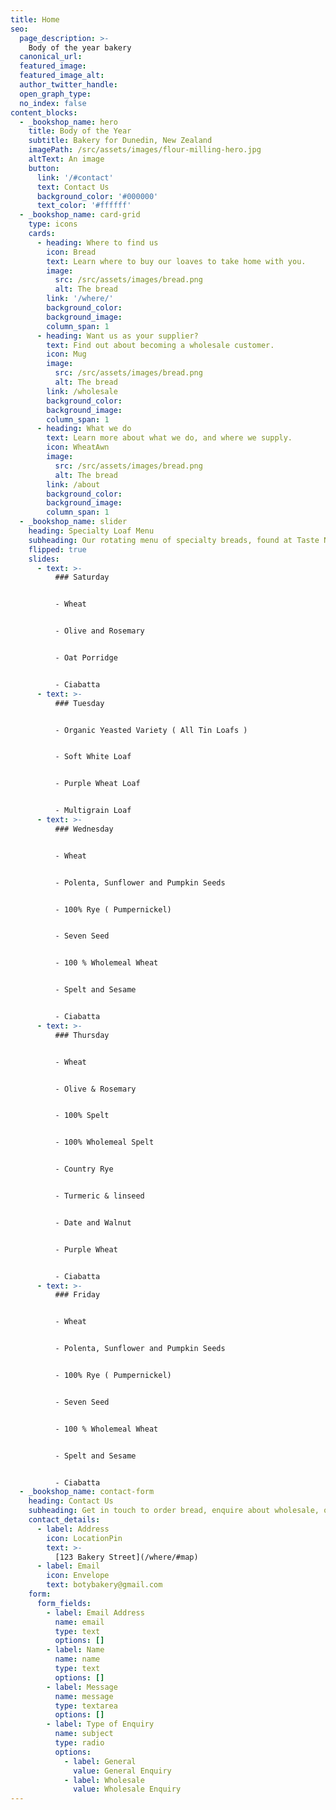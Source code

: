 ```yaml
---
title: Home
seo:
  page_description: >-
    Body of the year bakery
  canonical_url:
  featured_image:
  featured_image_alt:
  author_twitter_handle:
  open_graph_type:
  no_index: false
content_blocks:
  - _bookshop_name: hero
    title: Body of the Year
    subtitle: Bakery for Dunedin, New Zealand
    imagePath: /src/assets/images/flour-milling-hero.jpg
    altText: An image
    button:
      link: '/#contact'
      text: Contact Us
      background_color: '#000000'
      text_color: '#ffffff'
  - _bookshop_name: card-grid
    type: icons
    cards:
      - heading: Where to find us
        icon: Bread
        text: Learn where to buy our loaves to take home with you.
        image:
          src: /src/assets/images/bread.png
          alt: The bread
        link: '/where/'
        background_color:
        background_image:
        column_span: 1
      - heading: Want us as your supplier?
        text: Find out about becoming a wholesale customer.
        icon: Mug
        image:
          src: /src/assets/images/bread.png
          alt: The bread
        link: /wholesale
        background_color:
        background_image:
        column_span: 1
      - heading: What we do
        text: Learn more about what we do, and where we supply.
        icon: WheatAwn
        image:
          src: /src/assets/images/bread.png
          alt: The bread
        link: /about
        background_color:
        background_image:
        column_span: 1
  - _bookshop_name: slider
    heading: Specialty Loaf Menu
    subheading: Our rotating menu of specialty breads, found at Taste Nature.
    flipped: true
    slides:
      - text: >-
          ### Saturday


          - Wheat


          - Olive and Rosemary


          - Oat Porridge


          - Ciabatta
      - text: >-
          ### Tuesday


          - Organic Yeasted Variety ( All Tin Loafs )


          - Soft White Loaf 


          - Purple Wheat Loaf


          - Multigrain Loaf
      - text: >-
          ### Wednesday


          - Wheat 


          - Polenta, Sunflower and Pumpkin Seeds


          - 100% Rye ( Pumpernickel)


          - Seven Seed


          - 100 % Wholemeal Wheat


          - Spelt and Sesame


          - Ciabatta
      - text: >-
          ### Thursday


          - Wheat


          - Olive & Rosemary


          - 100% Spelt


          - 100% Wholemeal Spelt


          - Country Rye


          - Turmeric & linseed


          - Date and Walnut


          - Purple Wheat 


          - Ciabatta
      - text: >-
          ### Friday


          - Wheat 


          - Polenta, Sunflower and Pumpkin Seeds


          - 100% Rye ( Pumpernickel)


          - Seven Seed


          - 100 % Wholemeal Wheat


          - Spelt and Sesame


          - Ciabatta
  - _bookshop_name: contact-form
    heading: Contact Us
    subheading: Get in touch to order bread, enquire about wholesale, or ask us a question!
    contact_details:
      - label: Address
        icon: LocationPin
        text: >-
          [123 Bakery Street](/where/#map)
      - label: Email
        icon: Envelope
        text: botybakery@gmail.com
    form:
      form_fields:
        - label: Email Address
          name: email
          type: text
          options: []
        - label: Name
          name: name
          type: text
          options: []
        - label: Message
          name: message
          type: textarea
          options: []
        - label: Type of Enquiry
          name: subject
          type: radio
          options:
            - label: General
              value: General Enquiry
            - label: Wholesale
              value: Wholesale Enquiry
---
```

